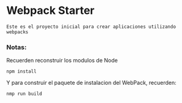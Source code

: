 # Webpack Starter
```
Este es el proyecto inicial para crear aplicaciones utilizando webpacks
```

### Notas:
Recuerden reconstruir los modulos de Node
```
npm install
```
Y para construir el paquete de instalacion del WebPack, recuerden:
```
nmp run build
```
